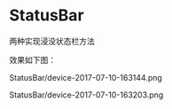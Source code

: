 # StatusBar

两种实现浸没状态栏方法

效果如下图：

StatusBar/device-2017-07-10-163144.png 
 
StatusBar/device-2017-07-10-163203.png 
